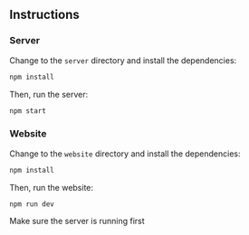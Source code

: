 ## Instructions

### Server

Change to the `server` directory and install the dependencies:

```bash
npm install
```

Then, run the server:

```bash
npm start
```

### Website

Change to the `website` directory and install the dependencies:

```bash
npm install
```

Then, run the website:

```bash
npm run dev
```

Make sure the server is running first
